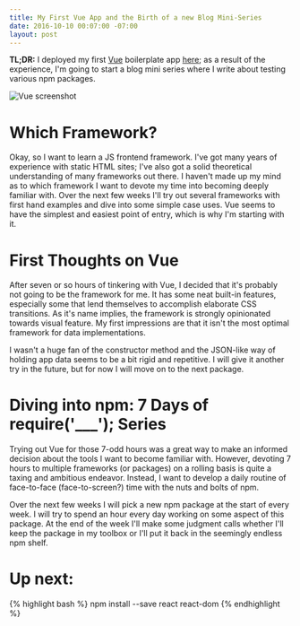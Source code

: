 ```yaml
---
title: My First Vue App and the Birth of a new Blog Mini-Series
date: 2016-10-10 00:07:00 -07:00
layout: post
---
```


**TL;DR:** I deployed my first [Vue](http://vuejs.org/guide/installation.html) boilerplate app [here](http://fewblocks.ca/vue/); as a result of the experience, I'm going to start a blog mini series where I write about testing various npm packages.

![Vue screenshot][1]

# Which Framework?

Okay, so I want to learn a JS frontend framework. I've got many years of experience with static HTML sites; I've also got a solid theoretical understanding of many frameworks out there. I haven't made up my mind as to which framework I want to devote my time into becoming deeply familiar with. Over the next few weeks I'll try out several frameworks with first hand examples and dive into some simple case uses. Vue seems to have the simplest and easiest point of entry, which is why I'm starting with it.

# First Thoughts on Vue

After seven or so hours of tinkering with Vue, I decided that it's probably not going to be the framework for me. It has some neat built-in features, especially some that lend themselves to accomplish elaborate CSS transitions. As it's name implies, the framework is strongly opinionated towards visual feature. My first impressions are that it isn't the most optimal framework for data implementations. 

I wasn't a huge fan of the constructor method and the JSON-like way of holding app data seems to be a bit rigid and repetitive. I will give it another try in the future, but for now I will move on to the next package.

# Diving into npm: 7 Days of require('___'); Series

Trying out Vue for those 7-odd hours was a great way to make an informed decision about the tools I want to become familiar with. However, devoting 7 hours to multiple frameworks (or packages) on a rolling basis is quite a taxing and ambitious endeavor. Instead, I want to develop a daily routine of face-to-face (face-to-screen?) time with the nuts and bolts of npm. 

Over the next few weeks I will pick a new npm package at the start of every week. I will try to spend an hour every day working on some aspect of this package. At the end of the week I'll make some judgment calls whether I'll keep the package in my toolbox or I'll put it back in the seemingly endless npm shelf.

# Up next:

{% highlight bash %}
 npm install --save react react-dom
{% endhighlight %}



[1]: /uploads/terminal-vue.png "Screenshot"